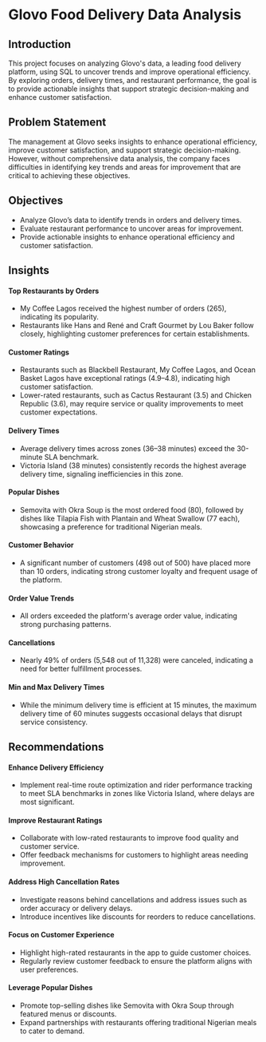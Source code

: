 # Glovo Food Delivery Data Analysis
## Introduction
This project focuses on analyzing Glovo's data, a leading food delivery platform, using SQL to uncover trends and improve operational efficiency. By exploring orders, delivery times, and restaurant performance, the goal is to provide actionable insights that support strategic decision-making and enhance customer satisfaction.
## Problem Statement 
The management at Glovo seeks insights to enhance operational efficiency, improve customer satisfaction, and support strategic decision-making. However, without comprehensive data analysis, the company faces difficulties in identifying key trends and areas for improvement that are critical to achieving these objectives.
## Objectives
* Analyze Glovo’s data to identify trends in orders and delivery times.
* Evaluate restaurant performance to uncover areas for improvement.
* Provide actionable insights to enhance operational efficiency and customer satisfaction.
## Insights
#### Top Restaurants by Orders

* My Coffee Lagos received the highest number of orders (265), indicating its popularity.
* Restaurants like Hans and René and Craft Gourmet by Lou Baker follow closely, highlighting customer preferences for certain establishments.
  
#### Customer Ratings

* Restaurants such as Blackbell Restaurant, My Coffee Lagos, and Ocean Basket Lagos have exceptional ratings (4.9–4.8), indicating high customer satisfaction.
* Lower-rated restaurants, such as Cactus Restaurant (3.5) and Chicken Republic (3.6), may require service or quality improvements to meet customer expectations.
  
#### Delivery Times

* Average delivery times across zones (36–38 minutes) exceed the 30-minute SLA benchmark.
* Victoria Island (38 minutes) consistently records the highest average delivery time, signaling inefficiencies in this zone.
  
#### Popular Dishes

* Semovita with Okra Soup is the most ordered food (80), followed by dishes like Tilapia Fish with Plantain and Wheat Swallow (77 each), showcasing a preference for traditional Nigerian meals.
  
#### Customer Behavior

* A significant number of customers (498 out of 500) have placed more than 10 orders, indicating strong customer loyalty and frequent usage of the platform.

#### Order Value Trends

* All orders exceeded the platform's average order value, indicating strong purchasing patterns.
  
#### Cancellations

* Nearly 49% of orders (5,548 out of 11,328) were canceled, indicating a need for better fulfillment processes.

#### Min and Max Delivery Times

* While the minimum delivery time is efficient at 15 minutes, the maximum delivery time of 60 minutes suggests occasional delays that disrupt service consistency.

## Recommendations
#### Enhance Delivery Efficiency

* Implement real-time route optimization and rider performance tracking to meet SLA benchmarks in zones like Victoria Island, where delays are most significant.
  
#### Improve Restaurant Ratings

* Collaborate with low-rated restaurants to improve food quality and customer service.
* Offer feedback mechanisms for customers to highlight areas needing improvement.

#### Address High Cancellation Rates

* Investigate reasons behind cancellations and address issues such as order accuracy or delivery delays.
* Introduce incentives like discounts for reorders to reduce cancellations.

#### Focus on Customer Experience

* Highlight high-rated restaurants in the app to guide customer choices.
* Regularly review customer feedback to ensure the platform aligns with user preferences.

#### Leverage Popular Dishes

* Promote top-selling dishes like Semovita with Okra Soup through featured menus or discounts.
* Expand partnerships with restaurants offering traditional Nigerian meals to cater to demand.
